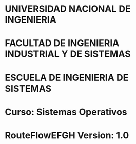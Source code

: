 # UNIVERSIDAD NACIONAL DE INGENIERIA
# FACULTAD DE INGENIERIA INDUSTRIAL Y DE SISTEMAS
# ESCUELA DE INGENIERIA DE SISTEMAS
# Curso: Sistemas Operativos
#
# RouteFlowEFGH Version: 1.0
